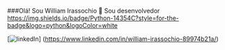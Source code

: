 ###Olá! Sou William Irassochio 🌊
Sou desenvolvedor https://img.shields.io/badge/Python-14354C?style=for-the-badge&logo=python&logoColor=white

[![linkedIn](https://img.shields.io/badge/LinkedIn-0077B5?style=for-the-badge&logo=linkedin&logoColor=white)]
(https://www.linkedin.com/in/william-irassochio-89974b21a/)
